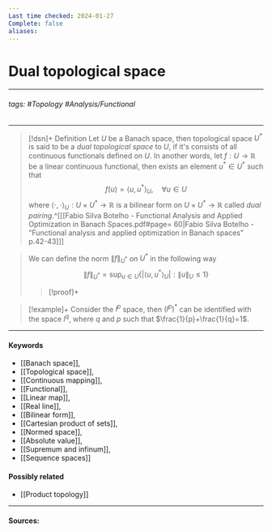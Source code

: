 ```yaml
---
Last time checked: 2024-01-27
Complete: false
aliases:
---
```

# Dual topological space
***
###### tags: #Topology #Analysis/Functional 
***
>[!dsn]+ Definition
>Let $U$ be a Banach space, then topological space $U^{*}$ is said to be a *dual topological space* to $U$, if it's consists of all continuous functionals defined on $U$. In another words, let $f:U\to\mathbb{R}$ be a linear continuous functional, then exists an element $u^{*}\in U^{*}$ such that
>$$f(u)=\langle u,u^{*}\rangle_{U},\quad\forall u\in U$$
>where $\langle\cdot,\cdot\rangle_{U}:U\times U^{*}\to\mathbb{R}$ is a bilinear form on $U\times U^{*}\to\mathbb{R}$ called *dual pairing*.^[[[Fabio Silva Botelho - Functional Analysis and Applied Optimization in Banach Spaces.pdf#page= 60|Fabio Silva Botelho - "Functional analysis and applied optimization in Banach spaces" p.42-43]]]

>We can define the norm $\|f\|_{U^{*}}$ on $U^{*}$  in the following way
>$$\|f\|_{U^{*}}=\sup_{u\in U}\left\{|\langle u,u^{*}\rangle_{U}|:\|u\|_{U}\le1\right\}$$
>>[!proof]+
>>

>[!example]+ 
>Consider the $l^{p}$ space, then $(l^{p})^{*}$ can be identified with the space $l^{q}$, where $q$ and $p$ such that $\frac{1}{p}+\frac{1}{q}=1$.
***
#### Keywords
- [[Banach space]],
- [[Topological space]],
- [[Continuous mapping]],
- [[Functional]],
- [[Linear map]],
- [[Real line]],
- [[Bilinear form]],
- [[Cartesian product of sets]],
- [[Normed space]],
- [[Absolute value]],
- [[Supremum and infinum]],
- [[Sequence spaces]]
#### Possibly related
- [[Product topology]]
***
#### Sources:
